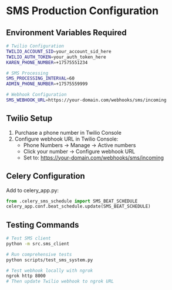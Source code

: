 # SMS Production Configuration

## Environment Variables Required

```bash
# Twilio Configuration
TWILIO_ACCOUNT_SID=your_account_sid_here
TWILIO_AUTH_TOKEN=your_auth_token_here
KAREN_PHONE_NUMBER=+17575551234

# SMS Processing
SMS_PROCESSING_INTERVAL=60
ADMIN_PHONE_NUMBER=+17575559999

# Webhook Configuration
SMS_WEBHOOK_URL=https://your-domain.com/webhooks/sms/incoming
```

## Twilio Setup

1. Purchase a phone number in Twilio Console
2. Configure webhook URL in Twilio Console:
   - Phone Numbers → Manage → Active numbers
   - Click your number → Configure webhook URL
   - Set to: https://your-domain.com/webhooks/sms/incoming

## Celery Configuration

Add to celery_app.py:

```python
from .celery_sms_schedule import SMS_BEAT_SCHEDULE
celery_app.conf.beat_schedule.update(SMS_BEAT_SCHEDULE)
```

## Testing Commands

```bash
# Test SMS client
python -m src.sms_client

# Run comprehensive tests  
python scripts/test_sms_system.py

# Test webhook locally with ngrok
ngrok http 8000
# Then update Twilio webhook to ngrok URL
```
